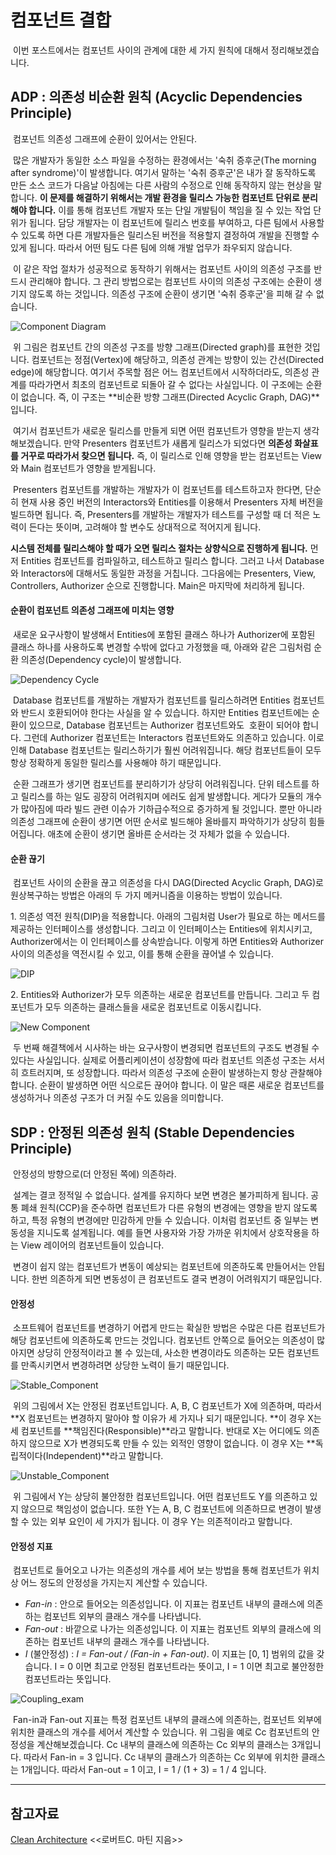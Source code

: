 # 컴포넌트 결합

 이번 포스트에서는 컴포넌트 사이의 관계에 대한 세 가지 원칙에 대해서 정리해보겠습니다.

## ADP : 의존성 비순환 원칙 (Acyclic Dependencies Principle)

 컴포넌트 의존성 그래프에 순환이 있어서는 안된다.

 많은 개발자가 동일한 소스 파일을 수정하는 환경에서는 '숙취 증후군(The morning after syndrome)'이 발생합니다. 여기서 말하는 '숙취 증후군'은 내가 잘 동작하도록 만든 소스 코드가 다음날 아침에는 다른 사람의 수정으로 인해 동작하지 않는 현상을 말합니다. **이 문제를 해결하기 위해서는 개발 환경을 릴리스 가능한 컴포넌트 단위로 분리해야 합니다.** 이를 통해 컴포넌트 개발자 또는 단일 개발팀이 책임을 질 수 있는 작업 단위가 됩니다. 담당 개발자는 이 컴포넌트에 릴리스 번호를 부여하고, 다른 팀에서 사용할 수 있도록 하면 다른 개발자들은 릴리스된 버전을 적용할지 결정하여 개발을 진행할 수 있게 됩니다. 따라서 어떤 팀도 다른 팀에 의해 개발 업무가 좌우되지 않습니다.

 이 같은 작업 절차가 성공적으로 동작하기 위해서는 컴포넌트 사이의 의존성 구조를 반드시 관리해야 합니다. 그 관리 방법으로는 컴포넌트 사이의 의존성 구조에는 순환이 생기지 않도록 하는 것입니다. 의존성 구조에 순환이 생기면 '숙취 증후군'을 피해 갈 수 없습니다.

![Component Diagram](./images/component_diagram.png)

 위 그림은 컴포넌트 간의 의존성 구조를 방향 그래프(Directed graph)를 표현한 것입니다. 컴포넌트는 정점(Vertex)에 해당하고, 의존성 관계는 방향이 있는 간선(Directed edge)에 해당합니다. 여기서 주목할 점은 어느 컴포넌트에서 시작하더라도, 의존성 관계를 따라가면서 최초의 컴포넌트로 되돌아 갈 수 없다는 사실입니다. 이 구조에는 순환이 없습니다. 즉, 이 구조는 **비순환 방향 그래프(Directed Acyclic Graph, DAG)**입니다.

 여기서 컴포넌트가 새로운 릴리스를 만들게 되면 어떤 컴포넌트가 영향을 받는지 생각해보겠습니다. 만약 Presenters 컴포넌트가 새롭게 릴리스가 되었다면 **의존성 화살표를 거꾸로 따라가서 찾으면 됩니다.** 즉, 이 릴리스로 인해 영향을 받는 컴포넌트는 View와 Main 컴포넌트가 영향을 받게됩니다.

 Presenters 컴포넌트를 개발하는 개발자가 이 컴포넌트를 테스트하고자 한다면, 단순히 현재 사용 중인 버전의 Interactors와 Entities를 이용해서 Presenters 자체 버전을 빌드하면 됩니다. 즉, Presenters를 개발하는 개발자가 테스트를 구성할 때 더 적은 노력이 든다는 뜻이며, 고려해야 할 변수도 상대적으로 적어지게 됩니다.

**시스템 전체를 릴리스해야 할 때가 오면 릴리스 절차는 상향식으로 진행하게 됩니다.** 먼저 Entities 컴포넌트를 컴파일하고, 테스트하고 릴리스 합니다. 그러고 나서 Database와 Interactors에 대해서도 동일한 과정을 거칩니다. 그다음에는 Presenters, View, Controllers, Authorizer 순으로 진행합니다. Main은 마지막에 처리하게 됩니다.

#### 순환이 컴포넌트 의존성 그래프에 미치는 영향

 새로운 요구사항이 발생해서 Entities에 포함된 클래스 하나가 Authorizer에 포함된 클래스 하나를 사용하도록 변경할 수밖에 없다고 가정했을 때, 아래와 같은 그림처럼 순환 의존성(Dependency cycle)이 발생합니다.

![Dependency Cycle](./images/dependency_cycle.png)

 Database 컴포넌트를 개발하는 개발자가 컴포넌트를 릴리스하려면 Entities 컴포넌트와 반드시 호환되어야 한다는 사실을 알 수 있습니다. 하지만 Entities 컴포넌트에는 순환이 있으므로, Database 컴포넌트는 Authorizer 컴포넌트와도  호환이 되어야 합니다. 그런데 Authorizer 컴포넌트는 Interactors 컴포넌트와도 의존하고 있습니다. 이로 인해 Database 컴포넌트는 릴리스하기가 훨씬 어려워집니다. 해당 컴포넌트들이 모두 항상 정확하게 동일한 릴리스를 사용해야 하기 때문입니다.

 순환 그래프가 생기면 컴포넌트를 분리하기가 상당히 어려워집니다. 단위 테스트를 하고 릴리스를 하는 일도 굉장히 어려워지며 에러도 쉽게 발생합니다. 게다가 모듈의 개수가 많아짐에 따라 빌드 관련 이슈가 기하급수적으로 증가하게 될 것입니다. 뿐만 아니라 의존성 그래프에 순환이 생기면 어떤 순서로 빌드해야 올바를지 파악하기가 상당히 힘들어집니다. 애초에 순환이 생기면 올바른 순서라는 것 자체가 없을 수 있습니다.

#### 순환 끊기

 컴포넌트 사이의 순환을 끊고 의존성을 다시 DAG(Directed Acyclic Graph, DAG)로 원상복구하는 방법은 아래의 두 가지 메커니즘을 이용하는 방법이 있습니다.

1\. 의존성 역전 원칙(DIP)을 적용합니다. 아래의 그림처럼 User가 필요로 하는 메서드를 제공하는 인터페이스를 생성합니다. 그리고 이 인터페이스는 Entities에 위치시키고, Authorizer에서는 이 인터페이스를 상속받습니다. 이렇게 하면 Entities와 Authorizer 사이의 의존성을 역전시킬 수 있고, 이를 통해 순환을 끊어낼 수 있습니다.

![DIP](./images/dip.png)

2\. Entities와 Authorizer가 모두 의존하는 새로운 컴포넌트를 만듭니다. 그리고 두 컴포넌트가 모두 의존하는 클래스들을 새로운 컴포넌트로 이동시킵니다.

![New Component](./images/new_component.png)

 두 번째 해결책에서 시사하는 바는 요구사항이 변경되면 컴포넌트의 구조도 변경될 수 있다는 사실입니다. 실제로 어플리케이션이 성장함에 따라 컴포넌트 의존성 구조는 서서히 흐트러지며, 또 성장합니다. 따라서 의존성 구조에 순환이 발생하는지 항상 관찰해야 합니다. 순환이 발생하면 어떤 식으로든 끊어야 합니다. 이 말은 때론 새로운 컴포넌트를 생성하거나 의존성 구조가 더 커질 수도 있음을 의미합니다.

## SDP : 안정된 의존성 원칙 (Stable Dependencies Principle)

 안정성의 방향으로(더 안정된 쪽에) 의존하라.

 설계는 결코 정적일 수 없습니다. 설계를 유지하다 보면 변경은 불가피하게 됩니다. 공통 폐쇄 원칙(CCP)을 준수하면 컴포넌트가 다른 유형의 변경에는 영향을 받지 않도록 하고, 특정 유형의 변경에만 민감하게 만들 수 있습니다. 이처럼 컴포넌트 중 일부는 변동성을 지니도록 설계됩니다. 예를 들면 사용자와 가장 가까운 위치에서 상호작용을 하는 View 레이어의 컴포넌트들이 있습니다.

 변경이 쉽지 않는 컴포넌트가 변동이 예상되는 컴포넌트에 의존하도록 만들어서는 안됩니다. 한번 의존하게 되면 변동성이 큰 컴포넌트도 결국 변경이 어려워지기 때문입니다.

#### 안정성

 소프트웨어 컴포넌트를 변경하기 어렵게 만드는 확실한 방법은 수많은 다른 컴포넌트가 해당 컴포넌트에 의존하도록 만드는 것입니다. 컴포넌트 안쪽으로 들어오는 의존성이 많아지면 상당히 안정적이라고 볼 수 있는데, 사소한 변경이라도 의존하는 모든 컴포넌트를 만족시키면서 변경하려면 상당한 노력이 들기 때문입니다.

![Stable_Component](./images/stable_component.png)

 위의 그림에서 X는 안정된 컴포넌트입니다. A, B, C 컴포넌트가 X에 의존하며, 따라서 **X 컴포넌트는 변경하지 말아야 할 이유가 세 가지나 되기 때문입니다. **이 경우 X는 세 컴포넌트를 **책임진다(Responsible)**라고 말합니다. 반대로 X는 어디에도 의존하지 않으므로 X가 변경되도록 만들 수 있는 외적인 영향이 없습니다. 이 경우 X는 **독립적이다(Independent)**라고 말합니다.

![Unstable_Component](./images/unstable_component.png)

 위 그림에서 Y는 상당히 불안정한 컴포넌트입니다. 어떤 컴포넌트도 Y를 의존하고 있지 않으므로 책임성이 없습니다. 또한 Y는 A, B, C 컴포넌트에 의존하므로 변경이 발생할 수 있는 외부 요인이 세 가지가 됩니다. 이 경우 Y는 의존적이라고 말합니다.

#### 안정성 지표

 컴포넌트로 들어오고 나가는 의존성의 개수를 세어 보는 방법을 통해 컴포넌트가 위치상 어느 정도의 안정성을 가지는지 계산할 수 있습니다.

-   _Fan-in_ : 안으로 들어오는 의존성입니다. 이 지표는 컴포넌트 내부의 클래스에 의존하는 컴포넌트 외부의 클래스 개수를 나타냅니다.
-   _Fan-out_ : 바깥으로 나가는 의존성입니다. 이 지표는 컴포넌트 외부의 클래스에 의존하는 컴포넌트 내부의 클래스 개수를 나타냅니다.
-   _I_ (불안정성) : _I = Fan-out / (Fan-in + Fan-out)_. 이 지표는 \[0, 1\] 범위의 값을 갖습니다. I = 0 이면 최고로 안정된 컴포넌트라는 뜻이고, I = 1 이면 최고로 불안정한 컴포넌트라는 뜻입니다.

![Coupling_exam](./images/coupling_exam.png)

 Fan-in과 Fan-out 지표는 특정 컴포넌트 내부의 클래스에 의존하는, 컴포넌트 외부에 위치한 클래스의 개수를 세어서 계산할 수 있습니다. 위 그림을 예로 Cc 컴포넌트의 안정성을 계산해보겠습니다. Cc 내부의 클래스에 의존하는 Cc 외부의 클래스는 3개입니다. 따라서 Fan-in = 3 입니다. Cc 내부의 클래스가 의존하는 Cc 외부에 위치한 클래스는 1개입니다. 따라서 Fan-out = 1 이고, I = 1 / (1 + 3) = 1 / 4 입니다.

---

## 참고자료

[Clean Architecture](http://www.kyobobook.co.kr/product/detailViewKor.laf?ejkGb=KOR&mallGb=KOR&barcode=9788966262472&orderClick=LAG&Kc=) <<로버트C. 마틴 지음>>
